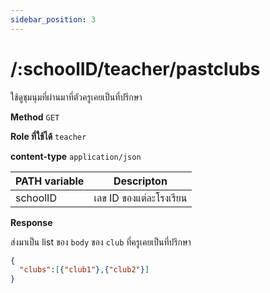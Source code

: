 ```yaml
---
sidebar_position: 3
---
```


# /:schoolID/teacher/pastclubs


ใช้ดูชุมนุมที่ผ่านมาที่ตัวครูเคยเป็นที่ปรึกษา



**Method** `GET`

**Role ที่ใช้ได้** `teacher`

**content-type** `application/json`

|PATH variable |Descripton|
|-----|--------|
|schoolID|เลข ID ของแต่ละโรงเรียน |

**Response**

ส่งมาเป็น list ของ `body` ของ `club` ที่ครูเคยเป็นที่ปรึกษา

```json title="Response (Parginate)"
{
  "clubs":[{"club1"},{"club2"}]
}
```


